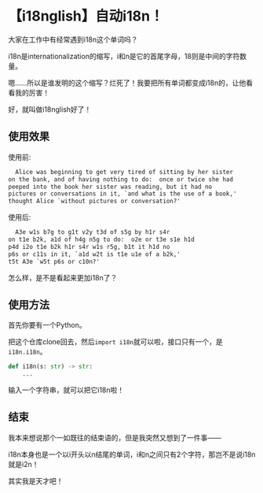 # 【i18nglish】自动i18n！

大家在工作中有经常遇到i18n这个单词吗？

i18n是internationalization的缩写，i和n是它的首尾字母，18则是中间的字符数量。

嗯……所以是谁发明的这个缩写？烂死了！我要把所有单词都变成i18n的，让他看看我的厉害！

好，就叫做i18nglish好了！


## 使用效果

使用前:

```txt
  Alice was beginning to get very tired of sitting by her sister
on the bank, and of having nothing to do:  once or twice she had
peeped into the book her sister was reading, but it had no
pictures or conversations in it, `and what is the use of a book,'
thought Alice `without pictures or conversation?'
```

使用后:

```txt
  A3e w1s b7g to g1t v2y t3d of s5g by h1r s4r
on t1e b2k, a1d of h4g n5g to do:  o2e or t3e s1e h1d
p4d i2o t1e b2k h1r s4r w1s r5g, b1t it h1d no
p6s or c11s in it, `a1d w2t is t1e u1e of a b2k,'
t5t A3e `w5t p6s or c10n?'
```

怎么样，是不是看起来更加i18n了？


## 使用方法

首先你要有一个Python。

把这个仓库clone回去，然后`import i18n`就可以啦，接口只有一个，是`i18n.i18n`。

```python
def i18n(s: str) -> str:
    ...
```

输入一个字符串，就可以把它i18n啦！


## 结束

我本来想说那个一如既往的结束语的，但是我突然又想到了一件事——

i18n本身也是一个以i开头以n结尾的单词，i和n之间只有2个字符，那岂不是说i18n就是i2n！

其实我是天才吧！
